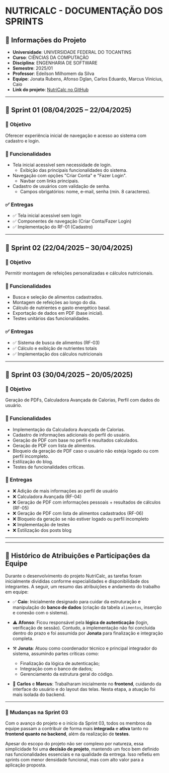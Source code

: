 # NUTRICALC - DOCUMENTAÇÃO DOS SPRINTS

## 📘 Informações do Projeto

- **Universidade**: UNIVERSIDADE FEDERAL DO TOCANTINS  
- **Curso**: CIÊNCIAS DA COMPUTAÇÃO  
- **Disciplina**: ENGENHARIA DE SOFTWARE  
- **Semestre**: 2025/01  
- **Professor**: Edeilson Milhomem da Silva  
- **Equipe**: Jonata Rubens, Afonso Dglan, Carlos Eduardo, Marcus Vinicius, Caio  
- **Link do projeto**: [NutriCalc no GitHub](https://github.com/JonataRubens/NutriCalc.git)

---

## 🧮 Sprint 01 (08/04/2025 – 22/04/2025)

### 🎯 Objetivo
Oferecer experiência inicial de navegação e acesso ao sistema com cadastro e login.

### 🔧 Funcionalidades

- Tela inicial acessível sem necessidade de login.
  - Exibição das principais funcionalidades do sistema.
- Navegação com opções "Criar Conta" e "Fazer Login".
  - Navbar com links principais.
- Cadastro de usuários com validação de senha.
  - Campos obrigatórios: nome, e-mail, senha (mín. 8 caracteres).

### ✅ Entregas

- ✅ Tela inicial acessível sem login  
- ✅ Componentes de navegação (Criar Conta/Fazer Login)  
- ✅ Implementação do RF-01 (Cadastro)  

---

## 🧮 Sprint 02 (22/04/2025 – 30/04/2025)

### 🎯 Objetivo
Permitir montagem de refeições personalizadas e cálculos nutricionais.

### 🔧 Funcionalidades

- Busca e seleção de alimentos cadastrados.
- Montagem de refeições ao longo do dia.
- Cálculo de nutrientes e gasto energético basal.
- Exportação de dados em PDF (base inicial).
- Testes unitários das funcionalidades.

### ✅ Entregas

- ✅ Sistema de busca de alimentos (RF-03)  
- ✅ Cálculo e exibição de nutrientes totais  
- ✅ Implementação dos cálculos nutricionais  

---

## 🧮 Sprint 03 (30/04/2025 – 20/05/2025)

### 🎯 Objetivo
Geração de PDFs, Calculadora Avançada de Calorias, Perfil com dados do usuário.

### 🔧 Funcionalidades

- Implementação da Calculadora Avançada de Calorias.
- Cadastro de informações adicionais do perfil do usuário.
- Geração de PDF com base no perfil e resultados calculados.
- Geração de PDF com lista de alimentos.
- Bloqueio da geração de PDF caso o usuário não esteja logado ou com perfil incompleto.
- Estilização do blog.
- Testes de funcionalidades críticas.

### 🚧 Entregas

- ❌ Adição de mais informações ao perfil de usuário  
- ❌ Calculadora Avançada (RF-04)  
- ❌ Geração de PDF com informações pessoais + resultados de cálculos (RF-05)  
- ❌ Geração de PDF com lista de alimentos cadastrados (RF-06)  
- ❌ Bloqueio da geração se não estiver logado ou perfil incompleto  
- ❌ Implementação de testes  
- ❌ Estilização dos posts blog  

---

---

## 🧾 Histórico de Atribuições e Participações da Equipe

Durante o desenvolvimento do projeto NutriCalc, as tarefas foram inicialmente divididas conforme especialidades e disponibilidade dos integrantes. A seguir, um resumo das atribuições e andamento do trabalho em equipe:

- ✅ **Caio**: Inicialmente designado para cuidar da estruturação e manipulação do **banco de dados** (criação da tabela `alimentos`, inserção e conexão com o sistema).
  
- ⚠️ **Afonso**: Ficou responsável pela **lógica de autenticação** (login, verificação de sessão). Contudo, a implementação não foi concluída dentro do prazo e foi assumida por **Jonata** para finalização e integração completa.

- ⚒️ **Jonata**: Atuou como coordenador técnico e principal integrador do sistema, assumindo partes críticas como:
  - Finalização da lógica de autenticação;
  - Integração com o banco de dados;
  - Gerenciamento da estrutura geral do código.

- 🎨 **Carlos** e **Marcus**: Trabalharam inicialmente no **frontend**, cuidando da interface do usuário e do layout das telas. Nesta etapa, a atuação foi mais isolada do backend.

---

### 🔄 Mudanças na Sprint 03

Com o avanço do projeto e o início da Sprint 03, todos os membros da equipe passam a contribuir de forma mais **integrada** e **ativa** tanto no **frontend quanto no backend**, além da realização de **testes**.

Apesar do escopo do projeto não ser complexo por natureza, essa simplicidade foi uma **decisão de projeto**, mantendo um foco bem definido nas funcionalidades essenciais e na qualidade da entrega. Isso refletiu em sprints com menor densidade funcional, mas com alto valor para a aplicação proposta.


